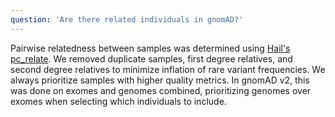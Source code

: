 ```yaml
---
question: 'Are there related individuals in gnomAD?'
---
```


Pairwise relatedness between samples was determined using [Hail's pc_relate](https://hail.is/docs/0.2/methods/genetics.html?highlight=pc_relate#hail.methods.pc_relate). We removed duplicate samples, first degree relatives, and second degree relatives to minimize inflation of rare variant frequencies. We always prioritize samples with higher quality metrics. In gnomAD v2, this was done on exomes and genomes combined, prioritizing genomes over exomes when selecting which individuals to include.
